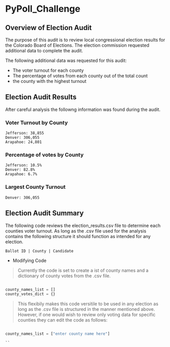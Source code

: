 # PyPoll_Challenge

## Overview of Election Audit
The purpose of this audit is to review local congressional election results for the Colorado Board of Elections. The election commission requested additional data to complete the audit.

The following additional data was requested for this audit:
- The voter turnout for each county
- The percentage of votes from each county out of the total count
- the county with the highest turnout

## Election Audit Results
After careful analysis the followng information was found during the audit.

### Voter Turnout by County
```
Jefferson: 38,855
Denver: 306,055
Arapahoe: 24,801
```
### Percentage of votes by County
```
Jefferson: 10.5%
Denver: 82.8%
Arapahoe: 6.7%
```
### Largest County Turnout
```
Denver: 306,055
```

## Election Audit Summary

The following code reviews the election_results.csv file to determine each counties voter turnout. As long as the .csv file used for the analysis contains the following structure it should function as intended for any election.
```
Ballot ID | County | Candidate
```

- Modifying Code
> Currently the code is set to create a ist of county names and a dictionary of county votes from the .csv file. 
```py

county_names_list = []
county_votes_dict = {}
``` 
> This flexibily makes this code versitile to be used in any election as long as the .csv file is structured in the manner mentioned above. However, if one would wish to review only voting data for specific counties they can edit the code as follows:

```py

county_names_list = ["enter county name here"]

``
